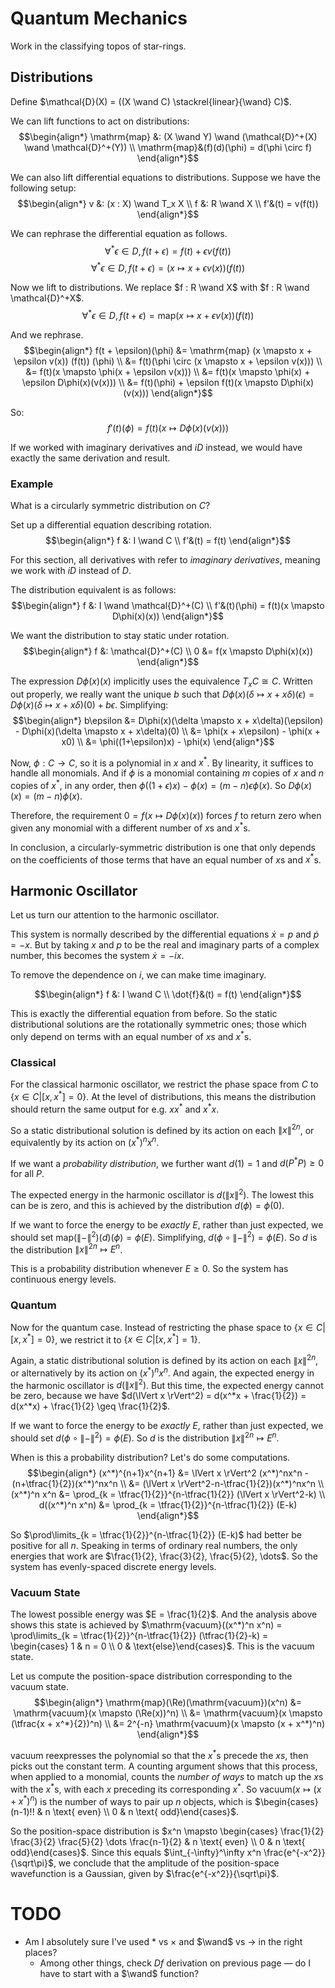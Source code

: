 # Quantum Mechanics

Work in the classifying topos of star-rings.

## Distributions

Define $\mathcal{D}(X) = ((X \wand C) \stackrel{linear}{\wand} C)$.

We can lift functions to act on distributions:
$$\begin{align*}
    \mathrm{map} &: (X \wand Y) \wand (\mathcal{D}^+(X) \wand \mathcal{D}^+(Y))
    \\ \mathrm{map}&(f)(d)(\phi) = d(\phi \circ f)
\end{align*}$$

We can also lift differential equations to distributions.
Suppose we have the following setup:
$$\begin{align*}
    v &: (x : X) \wand T_x X
    \\ f &: R \wand X
    \\ f'&(t) = v(f(t))
\end{align*}$$

We can rephrase the differential equation as follows.
$$\forall^* \epsilon \in D, f(t + \epsilon) = f(t) + \epsilon v(f(t))$$
$$\forall^* \epsilon \in D, f(t + \epsilon) = (x \mapsto x + \epsilon v(x)) (f(t))$$

Now we lift to distributions. We replace $f : R \wand X$ with $f : R \wand \mathcal{D}^+X$.
$$\forall^* \epsilon \in D, f(t + \epsilon) = \mathrm{map} (x \mapsto x + \epsilon v(x)) (f(t))$$

And we rephrase.
$$\begin{align*}
    f(t + \epsilon)(\phi) &= \mathrm{map} (x \mapsto x + \epsilon v(x)) (f(t)) (\phi)
    \\ &= f(t)(\phi \circ (x \mapsto x + \epsilon v(x)))
    \\ &= f(t)(x \mapsto \phi(x + \epsilon v(x)))
    \\ &= f(t)(x \mapsto \phi(x) + \epsilon D\phi(x)(v(x)))
    \\ &= f(t)(\phi) + \epsilon f(t)(x \mapsto D\phi(x)(v(x)))
\end{align*}$$

So:
$$f'(t)(\phi) = f(t)(x \mapsto D\phi(x)(v(x)))$$

If we worked with imaginary derivatives and $iD$ instead, we would have exactly the same derivation and result.

### Example

What is a circularly symmetric distribution on $C$?

Set up a differential equation describing rotation.
$$\begin{align*}
    f &: I \wand C
    \\ f'&(t) = f(t)
\end{align*}$$

For this section, all derivatives with refer to *imaginary derivatives*, meaning we work with $iD$ instead of $D$.

The distribution equivalent is as follows:
$$\begin{align*}
    f &: I \wand \mathcal{D}^+(C)
    \\ f'&(t)(\phi) = f(t)(x \mapsto D\phi(x)(x))
\end{align*}$$

We want the distribution to stay static under rotation.
$$\begin{align*}
    f &: \mathcal{D}^+(C)
    \\ 0 &= f(x \mapsto D\phi(x)(x))
\end{align*}$$

The expression $D\phi(x)(x)$ implicitly uses the equivalence $T_x C \cong C$.
Written out properly, we really want the unique $b$ such that $D\phi(x)(\delta \mapsto x + x\delta)(\epsilon) = D\phi(x)(\delta \mapsto x + x\delta)(0) + b\epsilon$.
Simplifying:
$$\begin{align*}
    b\epsilon &= D\phi(x)(\delta \mapsto x + x\delta)(\epsilon) - D\phi(x)(\delta \mapsto x + x\delta)(0)
    \\ &= \phi(x + x\epsilon) - \phi(x + x0)
    \\ &= \phi((1+\epsilon)x) - \phi(x)
\end{align*}$$

Now, $\phi : C \to C$, so it is a polynomial in $x$ and $x^*$. By linearity, it suffices to handle all monomials.
And if $\phi$ is a monomial containing $m$ copies of $x$ and $n$ copies of $x^*$, in any order,
then $\phi((1+\epsilon)x) - \phi(x) = (m-n)\epsilon \phi(x)$. So $D\phi(x)(x) = (m-n) \phi(x)$.

Therefore, the requirement $0 = f(x \mapsto D\phi(x)(x))$ forces $f$ to return zero when given any monomial with a different number of $x$s and $x^*$s.

In conclusion, a circularly-symmetric distribution is one that only depends on the coefficients of those terms
that have an equal number of $x$s and $x^*$s.

## Harmonic Oscillator

Let us turn our attention to the harmonic oscillator.

This system is normally described by the differential equations $\dot{x} = p$ and $\dot{p} = -x$.
But by taking $x$ and $p$ to be the real and imaginary parts of a complex number, this becomes the system $\dot{x} = -ix$.

To remove the dependence on $i$, we can make time imaginary.

$$\begin{align*}
    f &: I \wand C
    \\ \dot{f}&(t) = f(t)
\end{align*}$$

This is exactly the differential equation from before.
So the static distributional solutions are the rotationally symmetric ones;
those which only depend on terms with an equal number of $x$s and $x^*$s.

### Classical

For the classical harmonic oscillator, we restrict the phase space from $C$ to $\{x \in C | [x,x^*] = 0\}$.
At the level of distributions, this means the distribution should return the same output for e.g. $xx^*$ and $x^*x$.

So a static distributional solution is defined by its action on each $\lVert x \rVert^{2n}$, or equivalently by its action on $(x^*)^n x^n$.

If we want a *probability distribution*, we further want $d(1) = 1$ and $d(P^*P) \geq 0$ for all $P$.

The expected energy in the harmonic oscillator is $d(\lVert x \rVert^2)$.
The lowest this can be is zero, and this is achieved by the distribution $d(\phi) = \phi(0)$.

If we want to force the energy to be *exactly* $E$, rather than just expected, we should set $\mathrm{map}(\lVert-\rVert^2)(d)(\phi) = \phi(E)$.
Simplifying, $d(\phi \circ \lVert-\rVert^2) = \phi(E)$. So $d$ is the distribution $\lVert x \rVert^{2n} \mapsto E^n$.

This is a probability distribution whenever $E \geq 0$. So the system has continuous energy levels.

### Quantum

Now for the quantum case. Instead of restricting the phase space to $\{x \in C | [x,x^*] = 0\}$, we restrict it to $\{x \in C | [x,x^*] = 1\}$.

Again, a static distributional solution is defined by its action on each $\lVert x \rVert^{2n}$, or alternatively by its action on $(x^*)^n x^n$.
And again, the expected energy in the harmonic oscillator is $d(\lVert x \rVert^2)$.
But this time, the expected energy cannot be zero, because we have $d(\lVert x \rVert^2) = d(x^*x + \frac{1}{2}) = d(x^*x) + \frac{1}{2} \geq \frac{1}{2}$.

If we want to force the energy to be *exactly* $E$, rather than just expected, we should set $d(\phi \circ \lVert-\rVert^2) = \phi(E)$.
So $d$ is the distribution $\lVert x \rVert^{2n} \mapsto E^n$.

When is this a probability distribution? Let's do some computations.
$$\begin{align*}
    (x^*)^{n+1}x^{n+1} &= \lVert x \rVert^2 (x^*)^nx^n - (n+\tfrac{1}{2})(x^*)^nx^n
    \\ &= (\lVert x \rVert^2-n-\tfrac{1}{2})(x^*)^nx^n
    \\ (x^*)^n x^n &= \prod_{k = \tfrac{1}{2}}^{n-\tfrac{1}{2}} (\lVert x \rVert^2-k)
    \\ d((x^*)^n x^n) &= \prod_{k = \tfrac{1}{2}}^{n-\tfrac{1}{2}} (E-k)
\end{align*}$$

So $\prod\limits_{k = \tfrac{1}{2}}^{n-\tfrac{1}{2}} (E-k)$ had better be positive for all $n$.
Speaking in terms of ordinary real numbers, the only energies that work are $\frac{1}{2}, \frac{3}{2}, \frac{5}{2}, \dots$.
So the system has evenly-spaced discrete energy levels.

### Vacuum State

The lowest possible energy was $E = \frac{1}{2}$. And the analysis above shows this state is achieved by
$\mathrm{vacuum}((x^*)^n x^n) = \prod\limits_{k = \tfrac{1}{2}}^{n-\tfrac{1}{2}} (\tfrac{1}{2}-k) = \begin{cases} 1 & n = 0 \\ 0 & \text{else}\end{cases}$.
This is the vacuum state.

Let us compute the position-space distribution corresponding to the vacuum state.
$$\begin{align*}
    \mathrm{map}(\Re)(\mathrm{vacuum})(x^n) &= \mathrm{vacuum}(x \mapsto (\Re(x))^n)
    \\ &= \mathrm{vacuum}(x \mapsto (\tfrac{x + x^*}{2})^n)
    \\ &= 2^{-n} \mathrm{vacuum}(x \mapsto (x + x^*)^n)
\end{align*}$$

$\mathrm{vacuum}$ reexpresses the polynomial so that the $x^*$s precede the $xs$, then picks out the constant term.
A counting argument shows that this process, when applied to a monomial,
counts the *number of ways* to match up the $x$s with the $x^*$s, with each $x$ preceding its corresponding $x^*$.
So $\mathrm{vacuum}(x \mapsto (x + x^*)^n)$ is the number of ways to pair up $n$ objects, which is $\begin{cases} (n-1)!! & n \text{ even} \\ 0 & n \text{ odd}\end{cases}$.

So the position-space distribution is $x^n \mapsto \begin{cases} \frac{1}{2} \frac{3}{2} \frac{5}{2} \dots \frac{n-1}{2} & n \text{ even} \\ 0 & n \text{ odd}\end{cases}$.
Since this equals $\int_{-\infty}^\infty x^n \frac{e^{-x^2}}{\sqrt\pi}$, we conclude that the amplitude of the position-space wavefunction
is a Gaussian, given by $\frac{e^{-x^2}}{\sqrt\pi}$.

# TODO

- Am I absolutely sure I've used $*$ vs $\times$ and $\wand$ vs $\to$ in the right places?
    - Among other things, check $Df$ derivation on previous page — do I have to start with a $\wand$ function?
